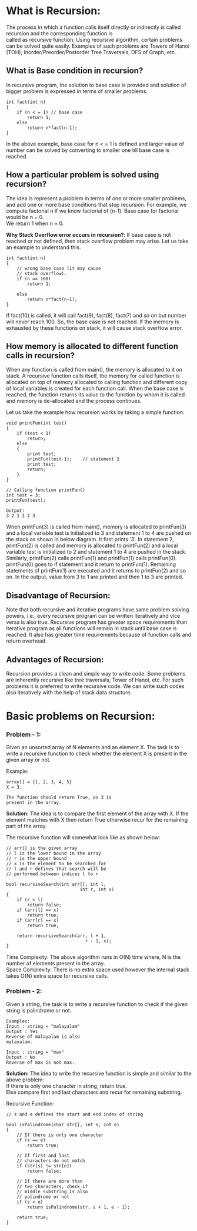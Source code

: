 # What is Recursion:  
  
The process in which a function calls itself directly or indirectly is called recursion and the corresponding function is  
called as recursive function. Using recursive algorithm, certain problems can be solved quite easily. Examples of such problems are Towers of Hanoi (TOH), Inorder/Preorder/Postorder Tree Traversals, DFS of Graph, etc.  

## What is Base condition in recursion?
  
In recursive program, the solution to base case is provided and solution of bigger problem is expressed in terms of smaller 
problems.  
```
int fact(int n)
{
    if (n < = 1) // base case
        return 1;
    else    
        return n*fact(n-1);    
}
```  
In the above example, base case for n < = 1 is defined and larger value of number can be solved by converting to smaller one 
till base case is reached.  

## How a particular problem is solved using recursion?

The idea is represent a problem in terms of one or more smaller problems, and add one or more base conditions that stop   recursion. For example, we compute factorial n if we know factorial of (n-1). Base case for factorial would be n = 0.   
We return 1 when n = 0.  

**Why Stack Overflow error occurs in recursion?**: If base case is not reached or not defined, then stack overflow problem may arise. Let us take an example to understand this.  
```
int fact(int n)
{
    // wrong base case (it may cause
    // stack overflow).
    if (n == 100) 
        return 1;

    else
        return n*fact(n-1);
}
```  
If fact(10) is called, it will call fact(9), fact(8), fact(7) and so on but number will never reach 100. So, the base case is not reached. If the memory is exhausted by these functions on stack, it will cause stack overflow error.  

## How memory is allocated to different function calls in recursion?  

When any function is called from main(), the memory is allocated to it on stack. A recursive function calls itself, the   memory for called function is allocated on top of memory allocated to calling function and different copy of local variables is created for each function call. When the base case is reached, the function returns its value to the function by whom it is called and memory is de-allocated and the process continues.  

Let us take the example how recursion works by taking a simple function:  
```
void printFun(int test)
{
    if (test < 1)
        return;
    else
    {
        print test;
        printFun(test-1);    // statement 2
        print test;
        return;
    }
}

// Calling function printFun()
int test = 3;
printFun(test);
```  
```
Output:
3 2 1 1 2 3
```
When printFun(3) is called from main(), memory is allocated to printFun(3) and a local variable test is initialized to 3 and statement 1 to 4 are pushed on the stack as shown in below diagram. It first prints ‘3’. In statement 2, printFun(2) is called and memory is allocated to printFun(2) and a local variable test is initialized to 2 and statement 1 to 4 are pushed in the stack. Similarly, printFun(2) calls printFun(1) and printFun(1) calls printFun(0). printFun(0) goes to if statement and it return to printFun(1). Remaining statements of printFun(1) are executed and it returns to printFun(2) and so on. In the output, value from 3 to 1 are printed and then 1 to 3 are printed.  

## Disadvantage of Recursion:  
Note that both recursive and iterative programs have same problem solving powers, i.e., every recursive program can be written iteratively and vice versa is also true. Recursive program has greater space requirements than iterative program as all functions will remain in stack until base case is reached. It also has greater time requirements because of function calls and return overhead.  

## Advantages of Recursion:  
Recursion provides a clean and simple way to write code. Some problems are inherently recursive like tree traversals, Tower of Hanoi, etc. For such problems it is preferred to write recursive code. We can write such codes also iteratively with the help of stack data structure.  

# Basic problems on Recursion:  
### Problem - 1:  

Given an unsorted array of N elements and an element X. The task is to write a recursive function to check whether the element X is present in the given array or not.  

Example:  
```
array[] = {1, 2, 3, 4, 5}
X = 3.

The function should return True, as 3 is 
present in the array.
```
**Solution:** The idea is to compare the first element of the array with X. If the element matches with X then return True otherwise recur for the remaining part of the array.  

The recursive function will somewhat look like as shown below:  
```
// arr[] is the given array 
// l is the lower bound in the array
// r is the upper bound
// x is the element to be searched for
// l and r defines that search will be 
// performed between indices l to r

bool recursiveSearch(int arr[], int l,  
                            int r, int x) 
{ 
    if (r < l) 
        return false; 
    if (arr[l] == x) 
        return true; 
    if (arr[r] == x) 
        return true; 

    return recursiveSearch(arr, l + 1,  
                              r - 1, x); 
} 
```
Time Complexity: The above algorithm runs in O(N) time where, N is the number of elements present in the array.  
Space Complexity: There is no extra space used however the internal stack takes O(N) extra space for recursive calls.  

### Problem - 2:  

Given a string, the task is to write a recursive function to check if the given string is palindrome or not.  

```
Examples:
Input : string = "malayalam"
Output : Yes
Reverse of malayalam is also
malayalam.

Input : string = "max"
Output : No
Reverse of max is not max.
```

**Solution:** The idea to write the recursive function is simple and similar to the above problem:  
If there is only one character in string, return true.  
Else compare first and last characters and recur for remaining substring.  

Recursive Function:  
```
// s and e defines the start and end index of string

bool isPalindrome(char str[], int s, int e) 
{ 
    // If there is only one character 
    if (s == e) 
        return true; 
  
    // If first and last 
    // characters do not match 
    if (str[s] != str[e]) 
        return false; 
  
    // If there are more than  
    // two characters, check if  
    // middle substring is also  
    // palindrome or not
    if (s < e) 
        return isPalindrome(str, s + 1, e - 1); 
  
    return true; 
} 
```
